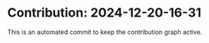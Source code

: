 # Contribution: 2024-12-20-16-31
This is an automated commit to keep the contribution graph active.
